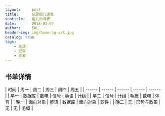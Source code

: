 ```yaml
---
layout:     post
title:      记录棍儿课表
subtitle:   棍儿的课表
date:       2018-03-07
author:     EWL
header-img: img/home-bg-art.jpg
catalog: true
tags:
    - 生活    
    - 记录
    - 恋爱
---
```



## 书单详情

| 时间 | 周一 | 周二 | 周三 | 周四 | 周五 |
| ------ | ------ | ------ | ------ | ------ |
| 早一 | 数据库 | 数电 | 信号 | 英语 | 计组 |
| 早二 | 信号 | 计组 | 毛概 | 数电 | 体育 |
| 晚一 | 面向对象 | 英语 | 数据库 | 面向对象 | 软件 | 
| 晚二 | 无 | 形势与政策 | 无 | 无 | 毛概 |
